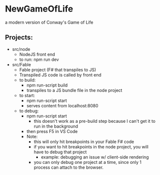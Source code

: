 # NewGameOfLife
 a modern version of Conway's Game of Life


## Projects:
  * src/node
    * NodeJS front end
    * to run: npm run dev
  * src/Fable
    * Fable project (F# that transpiles to JS)
    * Transpiled JS code is called by front end
    * to build: 
      * npm run-script build
      * transpiles to a JS bundle file in the node project
    * to start:
      * npm run-script start
      * serves content from localhost:8080
    * to debug: 
      * npm run-script start
        * this doesn't work as a pre-build step because I can't get it to run in the background
      * then press F5 in VS Code
      * Note:
        * this will only hit breakpoints in your Fable F# code
        * if you want to hit breakpoints in the node project, you will have to debug that project
          * example: debugging an issue w/ client-side rendering
        * you can only debug one project at a time, since only 1 process can attach to the browser.